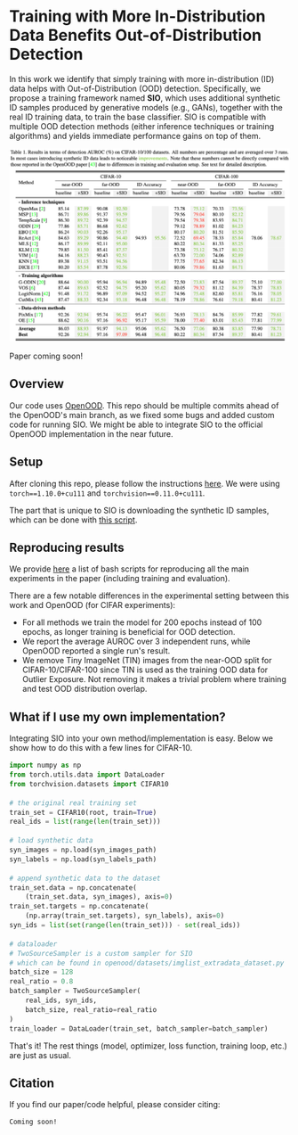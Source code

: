 # Training with More In-Distribution Data Benefits Out-of-Distribution Detection

In this work we identify that simply training with more in-distribution (ID) data helps with Out-of-Distribution (OOD) detection. Specifically, we propose a training framework named **SIO**, which uses additional synthetic ID samples produced by generative models (e.g., GANs), together with the real ID training data, to train the base classifier. SIO is compatible with multiple OOD detection methods (either inference techniques or training algorithms) and yields immediate performance gains on top of them.

<p align="center">
    <img src='/sio_related/figures/cifar_results_screenshot.png' width='870'>
</p>

Paper coming soon!

## Overview
Our code uses [OpenOOD](https://github.com/Jingkang50/OpenOOD). This repo should be multiple commits ahead of the OpenOOD's main branch, as we fixed some bugs and added custom code for running SIO. We might be able to integrate SIO to the official OpenOOD implementation in the near future.


## Setup
After cloning this repo, please follow the instructions [here](https://github.com/Jingkang50/OpenOOD/blob/main/README.md). We were using `torch==1.10.0+cu111` and `torchvision==0.11.0+cu111`.

The part that is unique to SIO is downloading the synthetic ID samples, which can be done with [this script](/sio_related/download_synthetic_id.sh).

## Reproducing results
We provide [here](./sio_related/sio_scripts.md) a list of bash scripts for reproducing all the main experiments in the paper (including training and evaluation).

There are a few notable differences in the experimental setting between this work and OpenOOD (for CIFAR experiments):
- For all methods we train the model for 200 epochs instead of 100 epochs, as longer training is beneficial for OOD detection.
- We report the average AUROC over 3 independent runs, while OpenOOD reported a single run's result.
- We remove Tiny ImageNet (TIN) images from the near-OOD split for CIFAR-10/CIFAR-100 since TIN is used as the training OOD data for Outlier Exposure. Not removing it makes a trivial problem where training and test OOD distribution overlap.

## What if I use my own implementation?
Integrating SIO into your own method/implementation is easy. Below we show how to do this with a few lines for CIFAR-10.
```python
import numpy as np
from torch.utils.data import DataLoader
from torchvision.datasets import CIFAR10

# the original real training set
train_set = CIFAR10(root, train=True)
real_ids = list(range(len(train_set)))

# load synthetic data
syn_images = np.load(syn_images_path)
syn_labels = np.load(syn_labels_path)

# append synthetic data to the dataset
train_set.data = np.concatenate(
    (train_set.data, syn_images), axis=0)
train_set.targets = np.concatenate(
    (np.array(train_set.targets), syn_labels), axis=0)
syn_ids = list(set(range(len(train_set))) - set(real_ids))

# dataloader
# TwoSourceSampler is a custom sampler for SIO
# which can be found in openood/datasets/imglist_extradata_dataset.py
batch_size = 128
real_ratio = 0.8
batch_sampler = TwoSourceSampler(
    real_ids, syn_ids,
    batch_size, real_ratio=real_ratio
)
train_loader = DataLoader(train_set, batch_sampler=batch_sampler)
```
That's it! The rest things (model, optimizer, loss function, training loop, etc.) are just as usual.


## Citation
If you find our paper/code helpful, please consider citing:
```
Coming soon!
```
